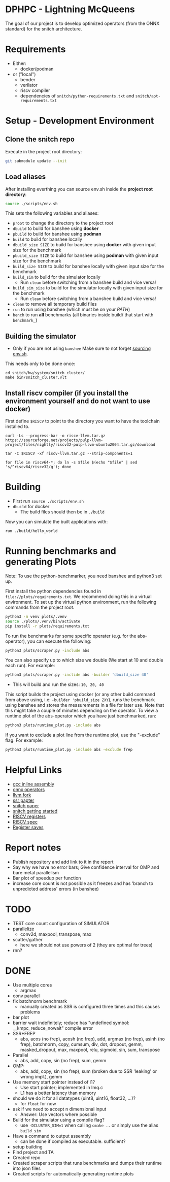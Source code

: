 
# DPHPC - Lightning McQueens

The goal of our project is to develop optimized operators (from the ONNX standard) for the snitch architecture.

# Requirements
* Either:
    * docker/podman
* or ("local")
    * bender
    * verilator
    * riscv compiler
    * dependencies of `snitch/python-requirements.txt` and `snitch/apt-requirements.txt`

# Setup - Development Environment

## Clone the snitch repo
Execute in the project root directory:
```bash
git submodule update --init
```

## Load aliases
After installing everthing you can source env.sh inside the **project root directory**: 
```bash
source ./scripts/env.sh
```

This sets the following variables and aliases:
* `proot` to change the directory to the project root
* `dbuild` to build for banshee using **docker**
* `pbuild` to build for banshee using **podman**
* `build` to build for banshee locally
* `dbuild_size SIZE` to build for banshee using **docker** with given input size for the benchmark
* `pbuild_size SIZE` to build for banshee using **podman** with given input size for the benchmark
* `build_size SIZE` to build for banshee locally with given input size for the benchmark
* `build_sim` to build for the simulator locally
    * Run `clean` before switching from a banshee build and vice versa!
* `build_sim_size` to build for the simulator locally with given input size for the benchmark
    * Run `clean` before switching from a banshee build and vice versa!
* `clean` to remove all temporary build files
* `run` to run using banshee (which must be on your *PATH*)
* `bench` to run **all** benchmarks (all binaries inside build/ that start with `benchmark_`)

## Building the simulator
 * Only if you are not using `banshee`
Make sure to not forget [sourcing env.sh](#load-aliases).

This needs only to be done once:

```
cd snitch/hw/system/snitch_cluster/
make bin/snitch_cluster.vlt
```

## Install riscv compiler (if you install the environment yourself and do not want to use docker)

First define `$RISCV` to point to the directory you want to have the toolchain installed to.

```
curl -Ls --progress-bar -o riscv-llvm.tar.gz https://sourceforge.net/projects/pulp-llvm-project/files/nightly/riscv32-pulp-llvm-ubuntu2004.tar.gz/download

tar -C $RISCV -xf riscv-llvm.tar.gz --strip-components=1

for file in riscv64-*; do ln -s $file $(echo "$file" | sed 's/^riscv64/riscv32/g'); done
```

# Building
* First run `source ./scripts/env.sh`
* `dbuild` for docker
    * The build files should then be in `./build`

Now you can simulate the built applications with:
```
run ./build/hello_world
```

# Running benchmarks and generating Plots
Note: To use the python-benchmarker, you need banshee and python3 set up.

First install the python dependencies found in `file://plots/requirements.txt`. We recommend doing this in a virtual environment.
To set up the virtual python environment, run the following commands from the project root.
```bash
python3 -m venv plots/.venv
source ./plots/.venv/bin/activate
pip install -r plots/requirements.txt
```

To run the benchmarks for some specific operater (e.g. for the abs-operator), you can execute the following:
```bash
python3 plots/scraper.py -include abs
```
You can also specify up to which size we double (We start at 10 and double each run).
For example:
```bash
python3 plots/scraper.py -inclide abs -builder 'dbuild_size 40'
```
* This will build and run the sizes: `10, 20, 40`


This script builds the project using docker (or any other build command from above using, i.e: `-builder 'pbuild_size ZXY`), runs the benchmark using banshee and stores the measurements in a file for later use. Note that this might take a couple of minutes depending on the operator.
To view a runtime plot of the abs-operator which you have just benchmarked, run:
```bash
python3 plots/runtime_plot.py -include abs
```

If you want to exclude a plot line from the runtime plot, use the "-exclude" flag. For example: 
```bash
python3 plots/runtime_plot.py -include abs -exclude frep
```

# Helpful Links
* [gcc inline assembly](https://www.felixcloutier.com/documents/gcc-asm.html)
* [onnx operators](https://github.com/onnx/onnx/blob/main/docs/Operators.md#aionnx-default)
* [llvm fork](https://github.com/pulp-platform/llvm-project#ssr)
* [ssr papter](https://arxiv.org/pdf/1911.08356.pdf)
* [snitch paper](https://arxiv.org/pdf/2002.10143.pdf )
* [snitch getting started](https://pulp-platform.github.io/snitch/ug/getting_started/)
* [RISCV registers](https://en.wikichip.org/wiki/risc-v/registers)
* [RISCV spec](https://github.com/riscv/riscv-isa-manual/releases/download/Ratified-IMAFDQC/riscv-spec-20191213.pdf)
* [Register saves](https://web.eecs.utk.edu/~smarz1/courses/ece356/notes/assembly/)


# Report notes
* Publish repository and add link to it in the report
* Say why we have no error bars; Give confidence interval for OMP and bare metal parallelism
* Bar plot of speedup per function
* increase core count is not possible as it freezes and has 'branch to unpredicted address' errors (in banshee)

# TODO
* TEST core count configuration of SIMULATOR
* parallelize
    * conv2d, maxpool, transpose, max
* scatter/gather
    * here we should not use powers of 2 (they are optimal for trees)
* rnn?

# DONE
* Use multiple cores
    * argmax
* conv parallel
* fix batchnorm benchmark
    * manually created as SSR is configured three times and this causes problems
* bar plot
* barrier wait indefinitely; reduce has "undefined symbol: __kmpc_reduce_nowait" compile error
* SSR+FREP
    * abs, acos (no frep), acosh (no frep), add, argmax (no frep), asinh (no frep), batchnorm, copy, cumsum, div, dot, dropout, gemm, masked_dropout, max, maxpool, relu, sigmoid, sin, sum, transpose
* Parallel
    * abs, add, copy, sin (no frep), sum, gemm
* OMP:
    * abs, add, copy, sin (no frep), sum (broken due to SSR 'leaking' or wrong impl.), gemm
* Use memory start pointer instead of l1?
    * Use start pointer; implemented in lmq.c
    * L1 has a better latency than memory
* should we do it for all datatypes (uint8, uint16, float32, ...)?
    * for `float` for now
* ask if we need to accept n dimensional input
    * Answer: Use vectors where possible
* Build for the simulator using a compile flag?
    * use `-DCLUSTER_SIM=1` when calling `cmake ..` or simply use the alias `build_sim`
* Have a command to output assembly
    * can be done if compiled as executable. sufficient?
* setup building
* Find project and TA
* Created repo
* Created scraper scripts that runs benchmarks and dumps their runtime into json files
* Created scripts for automatically generating runtime plots

